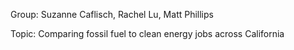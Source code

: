 Group: Suzanne Caflisch, Rachel Lu, Matt Phillips

Topic: Comparing fossil fuel to clean energy jobs across California
